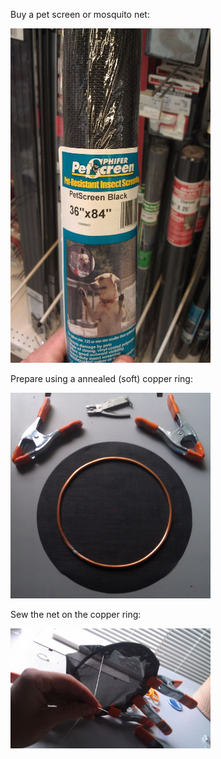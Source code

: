 Buy a pet screen or mosquito net:

<img src="./../images/petscreen.jpg" width="320">

Prepare using a annealed (soft) copper ring:

<img src="./../images/mesh1.jpg" width="320">

Sew the net on the copper ring:

<img src="./../images/mesh2.jpg" width="320">
